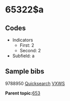 # 65322$a

## Codes

-   Indicators
    -   First: 2
    -   Second: 2
-   Subfield: a

## Sample bibs

9788950 [Quicksearch](https://search.library.yale.edu/catalog/9788950) [VXWS](http://prodorbis.library.yale.edu:7014/vxws/GetHoldingsService?bibId=9788950)

**Parent topic:**[653](../../tags/653/653.md)

